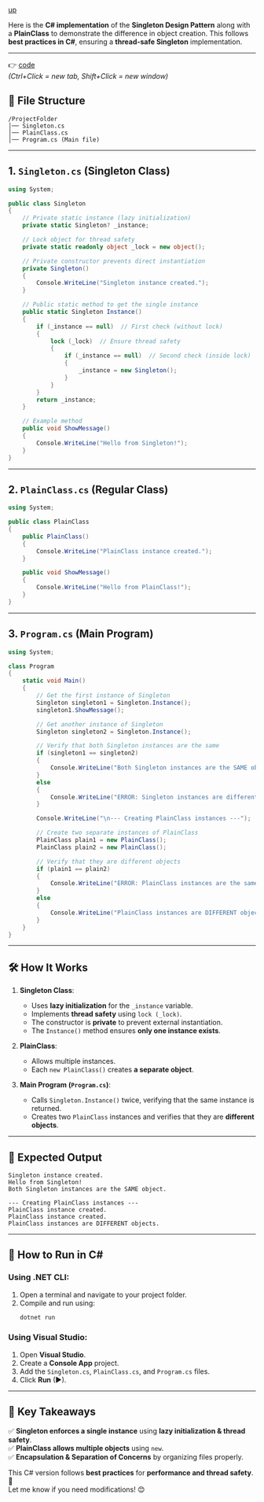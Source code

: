 [up](../README.md)



Here is the **C# implementation** of the **Singleton Design Pattern** along with a **PlainClass** to demonstrate the difference in object creation. This follows **best practices in C#**, ensuring a **thread-safe Singleton** implementation.

---

👉 [code](https://vimeo.com/1065190430)  
*(Ctrl+Click = new tab, Shift+Click = new window)*

## 📁 **File Structure**
```
/ProjectFolder
│── Singleton.cs
│── PlainClass.cs
│── Program.cs (Main file)
```

---

## **1. `Singleton.cs` (Singleton Class)**
```csharp
using System;

public class Singleton
{
    // Private static instance (lazy initialization)
    private static Singleton? _instance;

    // Lock object for thread safety
    private static readonly object _lock = new object();

    // Private constructor prevents direct instantiation
    private Singleton()
    {
        Console.WriteLine("Singleton instance created.");
    }

    // Public static method to get the single instance
    public static Singleton Instance()
    {
        if (_instance == null)  // First check (without lock)
        {
            lock (_lock)  // Ensure thread safety
            {
                if (_instance == null)  // Second check (inside lock)
                {
                    _instance = new Singleton();
                }
            }
        }
        return _instance;
    }

    // Example method
    public void ShowMessage()
    {
        Console.WriteLine("Hello from Singleton!");
    }
}
```

---

## **2. `PlainClass.cs` (Regular Class)**
```csharp
using System;

public class PlainClass
{
    public PlainClass()
    {
        Console.WriteLine("PlainClass instance created.");
    }

    public void ShowMessage()
    {
        Console.WriteLine("Hello from PlainClass!");
    }
}
```

---

## **3. `Program.cs` (Main Program)**
```csharp
using System;

class Program
{
    static void Main()
    {
        // Get the first instance of Singleton
        Singleton singleton1 = Singleton.Instance();
        singleton1.ShowMessage();

        // Get another instance of Singleton
        Singleton singleton2 = Singleton.Instance();

        // Verify that both Singleton instances are the same
        if (singleton1 == singleton2)
        {
            Console.WriteLine("Both Singleton instances are the SAME object.");
        }
        else
        {
            Console.WriteLine("ERROR: Singleton instances are different! (This should not happen)");
        }

        Console.WriteLine("\n--- Creating PlainClass instances ---");

        // Create two separate instances of PlainClass
        PlainClass plain1 = new PlainClass();
        PlainClass plain2 = new PlainClass();

        // Verify that they are different objects
        if (plain1 == plain2)
        {
            Console.WriteLine("ERROR: PlainClass instances are the same! (This should not happen)");
        }
        else
        {
            Console.WriteLine("PlainClass instances are DIFFERENT objects.");
        }
    }
}
```

---

## 🛠 **How It Works**
1. **Singleton Class**:
   - Uses **lazy initialization** for the `_instance` variable.
   - Implements **thread safety** using `lock (_lock)`.
   - The constructor is **private** to prevent external instantiation.
   - The `Instance()` method ensures **only one instance exists**.

2. **PlainClass**:
   - Allows multiple instances.
   - Each `new PlainClass()` creates **a separate object**.

3. **Main Program (`Program.cs`)**:
   - Calls `Singleton.Instance()` twice, verifying that the same instance is returned.
   - Creates two `PlainClass` instances and verifies that they are **different objects**.

---

## **🎯 Expected Output**
```
Singleton instance created.
Hello from Singleton!
Both Singleton instances are the SAME object.

--- Creating PlainClass instances ---
PlainClass instance created.
PlainClass instance created.
PlainClass instances are DIFFERENT objects.
```

---

## 🔧 **How to Run in C#**
### Using .NET CLI:
1. Open a terminal and navigate to your project folder.
2. Compile and run using:
   ```sh
   dotnet run
   ```

### Using Visual Studio:
1. Open **Visual Studio**.
2. Create a **Console App** project.
3. Add the `Singleton.cs`, `PlainClass.cs`, and `Program.cs` files.
4. Click **Run** (▶).

---

## 🎯 **Key Takeaways**
✅ **Singleton enforces a single instance** using **lazy initialization & thread safety**.  
✅ **PlainClass allows multiple objects** using `new`.  
✅ **Encapsulation & Separation of Concerns** by organizing files properly.  

This C# version follows **best practices** for **performance and thread safety**. 🚀  
Let me know if you need modifications! 😊
